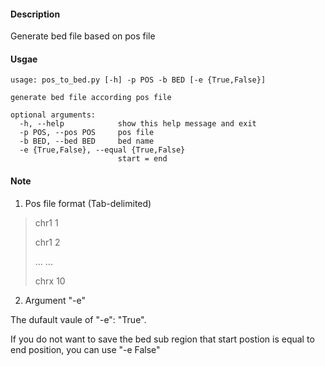 #### Description

<p>Generate bed file based on pos file</p>

#### Usgae

```shell
usage: pos_to_bed.py [-h] -p POS -b BED [-e {True,False}]

generate bed file according pos file

optional arguments:
  -h, --help            show this help message and exit
  -p POS, --pos POS     pos file
  -b BED, --bed BED     bed name
  -e {True,False}, --equal {True,False}
                        start = end
```

#### Note
1. Pos file format (Tab-delimited)
> chr1  1
>
> chr1  2
>
> ... ...
>
> chrx  10
2. Argument "-e"
<p>The dufault vaule of "-e": "True".</p>
<p>If you do not want to save the bed sub region that start postion is equal to end position, you can use "-e False"</p>
